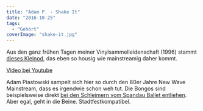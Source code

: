 ```yaml
---
title: "Adam P. - Shake It"
date: "2016-10-25"
tags:
  - "Gehört"
coverImage: "shake-it.jpg"
---
```


Aus den ganz frühen Tagen meiner Vinylsammelleidenschaft (1996) stammt [dieses Kleinod](https://www.discogs.com/Adam-P-Shake-It/release/113902), das eben so housig wie mainstreamig daher kommt.

<a href="https://www.youtube.com/watch?v=PnZJDiITI7E">Video bei Youtube</a>

Adam Piastowski sampelt sich hier so durch den 80er Jahre New Wave Mainstream, dass es irgendwie schon weh tut. Die Bongos sind beispielsweise direkt [bei den Schleimern vom Spandau Ballet entliehen](https://youtu.be/gSq8ZBdSxNU?t=1m13s). Aber egal, geht in die Beine. Stadtfestkompatibel.
